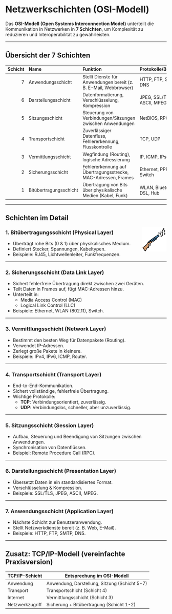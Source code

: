 # **Netzwerkschichten (OSI-Modell)**

Das **OSI-Modell (Open Systems Interconnection Model)** unterteilt die Kommunikation in Netzwerken in **7 Schichten**, um Komplexität zu reduzieren und Interoperabilität zu gewährleisten.

---

## **Übersicht der 7 Schichten**

| Schicht | Name                   | Funktion                                                                 | Protokolle/Beispiele           |
|--------:|:----------------------|:------------------------------------------------------------------------|:-------------------------------|
| 7       | Anwendungsschicht      | Stellt Dienste für Anwendungen bereit (z. B. E-Mail, Webbrowser)         | HTTP, FTP, SMTP, DNS           |
| 6       | Darstellungsschicht    | Datenformatierung, Verschlüsselung, Kompression                          | JPEG, SSL/TLS, ASCII, MPEG     |
| 5       | Sitzungsschicht        | Steuerung von Verbindungen/Sitzungen zwischen Anwendungen                | NetBIOS, RPC                   |
| 4       | Transportschicht       | Zuverlässiger Datenfluss, Fehlererkennung, Flusskontrolle                | TCP, UDP                       |
| 3       | Vermittlungsschicht    | Wegfindung (Routing), logische Adressierung                              | IP, ICMP, IPsec                |
| 2       | Sicherungsschicht      | Fehlererkennung auf Übertragungsstrecke, MAC-Adressen, Frames            | Ethernet, PPP, Switch          |
| 1       | Bitübertragungsschicht | Übertragung von Bits über physikalische Medien (Kabel, Funk)             | WLAN, Bluetooth, DSL, Hub      |

---

## **Schichten im Detail**
<img src="/tutorial/Netzwerktechnik/img/bitpumpgun.svg" style="width: 15%; float: right" />

### **1. Bitübertragungsschicht (Physical Layer)**


- Überträgt rohe Bits (0 & 1) über physikalisches Medium.
- Definiert Stecker, Spannungen, Kabeltypen.
- Beispiele: RJ45, Lichtwellenleiter, Funkfrequenzen.

---

### **2. Sicherungsschicht (Data Link Layer)**
- Sichert fehlerfreie Übertragung direkt zwischen zwei Geräten.
- Teilt Daten in Frames auf, fügt MAC-Adressen hinzu.
- Unterteilt in:
    - Media Access Control (MAC)
    - Logical Link Control (LLC)
- Beispiele: Ethernet, WLAN (802.11), Switch.

---

### **3. Vermittlungsschicht (Network Layer)**
- Bestimmt den besten Weg für Datenpakete (Routing).
- Verwendet IP-Adressen.
- Zerlegt große Pakete in kleinere.
- Beispiele: IPv4, IPv6, ICMP, Router.

---

### **4. Transportschicht (Transport Layer)**
- End-to-End-Kommunikation.
- Sichert vollständige, fehlerfreie Übertragung.
- Wichtige Protokolle:
    - **TCP**: Verbindungsorientiert, zuverlässig.
    - **UDP**: Verbindungslos, schneller, aber unzuverlässig.

---

### **5. Sitzungsschicht (Session Layer)**
- Aufbau, Steuerung und Beendigung von Sitzungen zwischen Anwendungen.
- Synchronisation von Datenflüssen.
- Beispiel: Remote Procedure Call (RPC).

---

### **6. Darstellungsschicht (Presentation Layer)**
- Übersetzt Daten in ein standardisiertes Format.
- Verschlüsselung & Kompression.
- Beispiele: SSL/TLS, JPEG, ASCII, MPEG.

---

### **7. Anwendungsschicht (Application Layer)**
- Nächste Schicht zur Benutzeranwendung.
- Stellt Netzwerkdienste bereit (z. B. Web, E-Mail).
- Beispiele: HTTP, FTP, SMTP, DNS.

---


## **Zusatz: TCP/IP-Modell (vereinfachte Praxisversion)**

| TCP/IP-Schicht      | Entsprechung im OSI-Modell                 |
|--------------------|--------------------------------------------|
| Anwendung          | Anwendung, Darstellung, Sitzung (Schicht 5-7) |
| Transport          | Transportschicht (Schicht 4)               |
| Internet           | Vermittlungsschicht (Schicht 3)            |
| Netzwerkzugriff    | Sicherung + Bitübertragung (Schicht 1-2)   |
